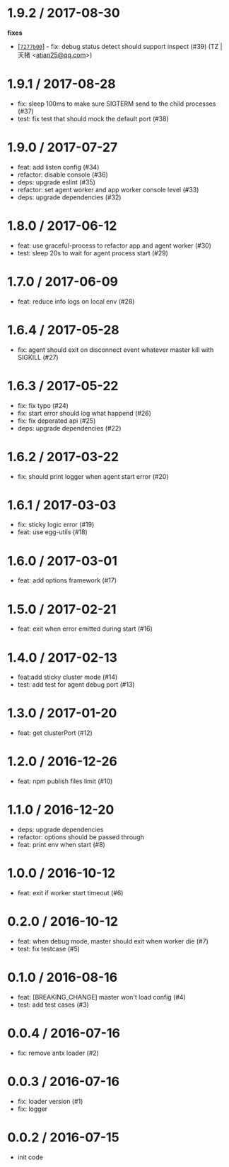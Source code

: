 
1.9.2 / 2017-08-30
==================

**fixes**
  * [[`7277b00`](http://github.com/eggjs/egg-cluster/commit/7277b00516905f0e26c78c063b7f84044c069b6d)] - fix: debug status detect should support inspect (#39) (TZ | 天猪 <<atian25@qq.com>>)

1.9.1 / 2017-08-28
==================

  * fix: sleep 100ms to make sure SIGTERM send to the child processes (#37)
  * test: fix test that should mock the default port (#38)

1.9.0 / 2017-07-27
==================

  * feat: add listen config (#34)
  * refactor: disable console (#36)
  * deps: upgrade eslint (#35)
  * refactor: set agent worker and app worker console level (#33)
  * deps: upgrade dependencies (#32)

1.8.0 / 2017-06-12
==================

  * feat: use graceful-process to refactor app and agent worker (#30)
  * test: sleep 20s to wait for agent process start (#29)

1.7.0 / 2017-06-09
==================

  * feat: reduce info logs on local env (#28)

1.6.4 / 2017-05-28
==================

  * fix: agent should exit on disconnect event whatever master kill with SIGKILL (#27)

1.6.3 / 2017-05-22
==================

  * fix: fix typo (#24)
  * fix: start error should log what happend (#26)
  * fix: fix deperated api (#25)
  * deps: upgrade dependencies (#22)

1.6.2 / 2017-03-22
==================

  * fix: should print logger when agent start error (#20)

1.6.1 / 2017-03-03
==================

  * fix: sticky logic error (#19)
  * feat: use egg-utils (#18)

1.6.0 / 2017-03-01
==================

  * feat: add options framework (#17)

1.5.0 / 2017-02-21
==================

  * feat: exit when error emitted during start (#16)

1.4.0 / 2017-02-13
==================

  * feat:add sticky cluster mode (#14)
  * test: add test for agent debug port (#13)

1.3.0 / 2017-01-20
==================

  * feat: get clusterPort (#12)

1.2.0 / 2016-12-26
==================

  * feat: npm publish files limit (#10)

1.1.0 / 2016-12-20
==================

  * deps: upgrade dependencies
  * refactor: options should be passed through
  * feat: print env when start (#8)

1.0.0 / 2016-10-12
==================

  * feat: exit if worker start timeout (#6)

0.2.0 / 2016-10-12
==================

  * feat: when debug mode, master should exit when worker die (#7)
  * test: fix testcase (#5)

0.1.0 / 2016-08-16
==================

  * feat: [BREAKING_CHANGE] master won't load config  (#4)
  * test: add test cases (#3)

0.0.4 / 2016-07-16
==================

  * fix: remove antx loader (#2)

0.0.3 / 2016-07-16
==================

  * fix: loader version (#1)
  * fix: logger

0.0.2 / 2016-07-15
==================

  * init code
